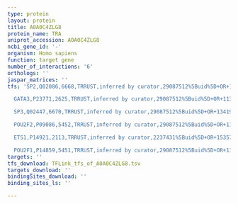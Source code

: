 ```yaml
---
type: protein
layout: protein
title: A0A0C4ZLG8
protein_name: TRA
uniprot_accession: A0A0C4ZLG8
ncbi_gene_id: '-'
organism: Homo sapiens
function: target gene
number_of_interactions: '6'
orthologs: ''
jaspar_matrices: ''
tfs: 'SP2,Q02086,6668,TRRUST,inferred by curator,29087512%5Buid%5D+OR+1341900%5Buid%5D,Yes

  GATA3,P23771,2625,TRRUST,inferred by curator,29087512%5Buid%5D+OR+11385613%5Buid%5D,Yes

  SP3,Q02447,6670,TRRUST,inferred by curator,29087512%5Buid%5D+OR+1341900%5Buid%5D,Yes

  POU2F2,P09086,5452,TRRUST,inferred by curator,29087512%5Buid%5D+OR+11385613%5Buid%5D,Yes

  ETS1,P14921,2113,TRRUST,inferred by curator,2237431%5Buid%5D+OR+1535773%5Buid%5D+OR+29087512%5Buid%5D,Yes

  POU2F1,P14859,5451,TRRUST,inferred by curator,29087512%5Buid%5D+OR+11385613%5Buid%5D,Yes'
targets: ''
tfs_download: TFLink_tfs_of_A0A0C4ZLG8.tsv
targets_download: ''
bindingSites_download: ''
binding_sites_ls: ''

---
```

